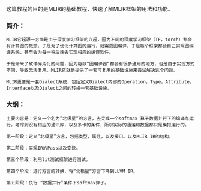 
这篇教程的目的是MLIR的基础教程，快速了解MLIR框架的用法和功能。

### 简介：

    MLIR它起源一方面是由于深度学习框架的兴起，因为不同的深度学习框架（TF，torch）都会有计算图的概念，于是为了优化计算图的运行，就需要图编译，于是每个框架都会自己实现图编译系统，甚至会为每一种后端去实现相应的编译软件。

    于是带来了软件碎片化的问题，因为每款”图编译器“都会有很多通用的地方，但是由于实现方式不同，导致无法复用。MLIR它就是提供了一套可复用的基础设施来尝试解决这个问题。

    MLIR更像是一套Dialect系统，包括定义Dialect内部的Operation，Type，Attribute，Interface以及Dialect之间的转换一套基础设施。

### 大纲：

    主要内容是：定义一个名为”北极星“的方言，去完成一个softmax 算子数据并行下的编译与运行。考虑到没有相应的通讯库，以及多卡的条件，所以实际的通运和数据都只是模拟运行的。

    第一阶段：定义”北极星”方言，包括类型，属性，以及接口。以及MLIR IR的结构。

    第二阶段：实现IR的Pass以及变换。

    第三个阶段：利用lit测试框架进行测试。

    第四个阶段：进行方言的转换，将”北极星“方言下降到LLVM IR。

    第五阶段：执行 “数据并行”条件下softmax算子。
